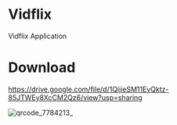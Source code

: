 # Vidflix
Vidflix Application

# Download
https://drive.google.com/file/d/1QijieSM11EvQktz-85JTWEy8XcCM2Qz6/view?usp=sharing

![qrcode_7784213_](https://user-images.githubusercontent.com/95560640/148180758-89ea99c1-5826-4727-8bc1-ab6c3c2c44eb.png)

